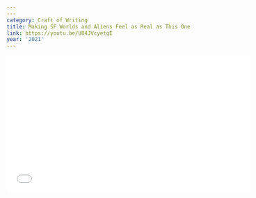 ```yaml
---
---
category: Craft of Writing
title: Making SF Worlds and Aliens Feel as Real as This One
link: https://youtu.be/U84JVcyetqE
year: '2021'
---
```

<iframe width="560" height="315" src="{{ page.link }}" frameborder="0" allowfullscreen></iframe>
